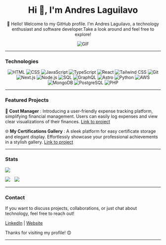 <h1 align="center">Hi 👋, I'm Andres Laguilavo</h1>


<p align="center">
👋 Hello! Welcome to my GitHub profile. I'm Andres Laguilavo, a technology enthusiast and software developer.Take a look around and feel free to explore!
  </p>
<p align="center">
  <img src="https://media.giphy.com/media/ZVik7pBtu9dNS/giphy.gif" alt="GIF" />
</p>

---

### Technologies 
<p align="center">
  <img src="https://img.shields.io/badge/-HTML-orange?style=flat-square&logo=HTML5&logoColor=white" alt="HTML" />
  <img src="https://img.shields.io/badge/-CSS-blue?style=flat-square&logo=CSS3&logoColor=white" alt="CSS" />
  <img src="https://img.shields.io/badge/-JavaScript-yellow?style=flat-square&logo=JavaScript&logoColor=white" alt="JavaScript" />
  <img src="https://img.shields.io/badge/-TypeScript-blue?style=flat-square&logo=TypeScript&logoColor=white" alt="TypeScript" />
  <img src="https://img.shields.io/badge/-React-blue?style=flat-square&logo=React&logoColor=white" alt="React" />
  <img src="https://img.shields.io/badge/-Tailwind_CSS-blue?style=flat-square&logo=Tailwind%20CSS&logoColor=white" alt="Tailwind CSS" />
  <img src="https://img.shields.io/badge/-Git-black?style=flat-square&logo=Git&logoColor=white" alt="Git" />
  <img src="https://img.shields.io/badge/-Next.js-black?style=flat-square&logo=Next.js&logoColor=white" alt="Next.js" />
  <img src="https://img.shields.io/badge/-Node.js-green?style=flat-square&logo=Node.js&logoColor=white" alt="Node.js" />
  <img src="https://img.shields.io/badge/-SQL-blue?style=flat-square&logo=MySQL&logoColor=white" alt="SQL" />
  <img src="https://img.shields.io/badge/-GraphQL-pink?style=flat-square&logo=GraphQL&logoColor=white" alt="GraphQL" />
  <img src="https://img.shields.io/badge/-Astro-black?style=flat-square&logo=Astro&logoColor=white" alt="Astro" />
  <img src="https://img.shields.io/badge/-Python-blue?style=flat-square&logo=Python&logoColor=white" alt="Python" />
  <img src="https://img.shields.io/badge/-AWS-yellow?style=flat-square&logo=Amazon%20AWS&logoColor=white" alt="AWS" />
  <img src="https://img.shields.io/badge/-MongoDB-green?style=flat-square&logo=MongoDB&logoColor=white" alt="MongoDB" />
  <img src="https://img.shields.io/badge/-PostgreSQL-blue?style=flat-square&logo=PostgreSQL&logoColor=white" alt="PostgreSQL" />
  <img src="https://img.shields.io/badge/-PHP-purple?style=flat-square&logo=PHP&logoColor=white" alt="PHP" />
</p>

---

### Featured Projects

🚀 **Cost Manager** : Introducing a user-friendly expense tracking platform, simplifying financial management. Users can easily log expenses and view clear visualizations of their finances. [Link to project](https://personal-cost-manager.vercel.app/)

🌐 **My Certifications Gallery** : A sleek platform for easy certificate storage and elegant display. Effortlessly showcase your professional achievements in a stylish gallery. [Link to project](https://my-certifications.vercel.app/)


---
### Stats

[![](http://github-profile-summary-cards.vercel.app/api/cards/profile-details?username=Laguilavo10&theme=default)](#)

[![](http://github-profile-summary-cards.vercel.app/api/cards/repos-per-language?username=Laguilavo10&theme=default)](#)&emsp;[![](http://github-profile-summary-cards.vercel.app/api/cards/most-commit-language?username=Laguilavo10&theme=default)](#)

---

### Contact

If you want to discuss projects, collaborations, or just chat about technology, feel free to reach out!

[LinkedIn](https://www.linkedin.com/in/andres-laguilavo-2a2848205/)  | [Website](https://andres-laguilavo.vercel.app/)

Thanks for visiting my profile! 😊

---





